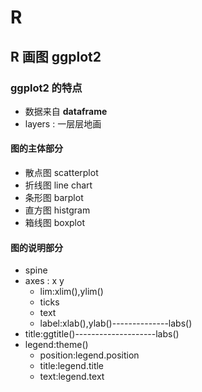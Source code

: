 # R
## R 画图 ggplot2
### ggplot2 的特点
* 数据来自 **dataframe**
* layers : 一层层地画


#### 图的主体部分
* 散点图 scatterplot
* 折线图 line chart
* 条形图 barplot
* 直方图 histgram
* 箱线图 boxplot
#### 图的说明部分
* spine
* axes : x y
  * lim:xlim(),ylim()
  * ticks
  * text
  * label:xlab(),ylab()--------------labs()
* title:ggtitle()--------------------labs()
* legend:theme()
  * position:legend.position
  * title:legend.title
  * text:legend.text
